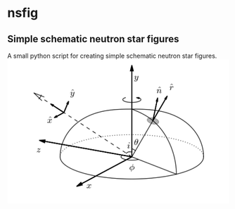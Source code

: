 # nsfig
Simple schematic neutron star figures
--------------------

A small python script for creating simple schematic neutron star figures.
![fig1](fig1.png?raw=true)

